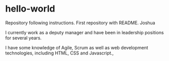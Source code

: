 # hello-world
Repository following instructions. First repository with README.
Joshua 

I currently work as a deputy manager and have been in leadership positions for several years. 

I have some knowledge of Agile, Scrum as well as web development technologies, including HTML, CSS and Javascript., 

